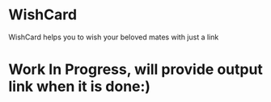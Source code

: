 # WishCard
WishCard helps you to wish your beloved mates with just a link

# Work In Progress, will provide output link when it is done:)